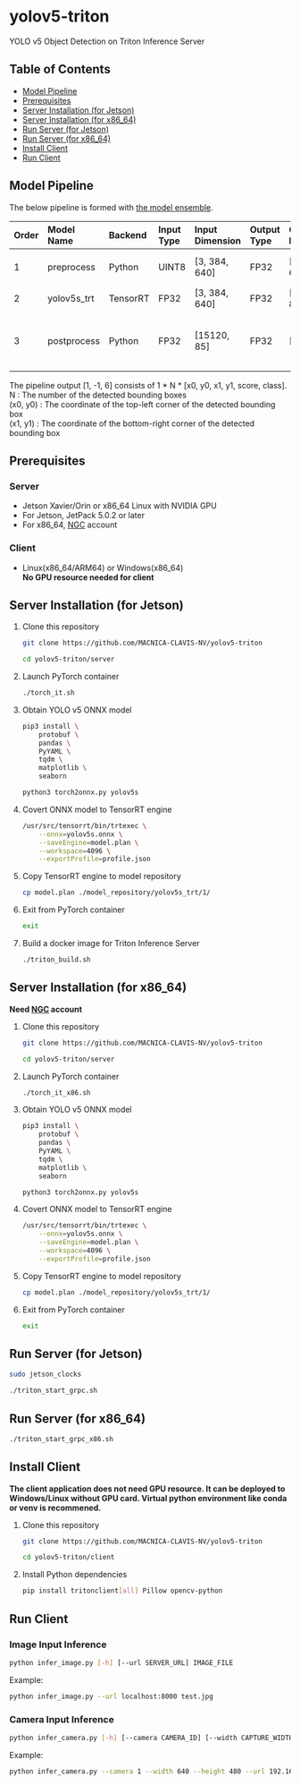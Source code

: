 # yolov5-triton
YOLO v5 Object Detection on Triton Inference Server

Table of Contents
-----------------
- [Model Pipeline](#model-pipeline)
- [Prerequisites](#prerequisites)
- [Server Installation (for Jetson)](#server-installation-for-jetson)
- [Server Installation (for x86_64)](#server-installation-for-x86_64)
- [Run Server (for Jetson)](#run-server-for-jetson)
- [Run Server (for x86_64)](#run-server-for-x86_64)
- [Install Client](#install-client)
- [Run Client](#run-client)

## Model Pipeline

The below pipeline is formed with [the model ensemble](https://github.com/triton-inference-server/server/blob/main/docs/architecture.md#ensemble-models). 

| Order | Model Name | Backend | Input<br>Type | Input<br>Dimension | Output<br>Type | Output<br>Dimension | Description |
|:---|:---|:---|:---|:---|:---|:---|:---|
| 1 | preprocess | Python | UINT8 | [3, 384, 640] | FP32 | [3, 384, 640] | Type Conversion<br>Normalization |
| 2 | yolov5s_trt | TensorRT | FP32 | [3, 384, 640] | FP32 | [15120, 85] | Object Detection |
| 3 | postprocess | Python | FP32 | [15120, 85] | FP32 | [1, -1, 6] | Bounding Box Generation<br>Non-Maximum Suppression |

The pipeline output [1, -1, 6] consists of 1 * N * [x0, y0, x1, y1, score, class].<br>
N : The number of the detected bounding boxes<br>
(x0, y0) : The coordinate of the top-left corner of the detected bounding box<br>
(x1, y1) : The coordinate of the bottom-right corner of the detected bounding box

## Prerequisites

### Server
- Jetson Xavier/Orin or x86_64 Linux with NVIDIA GPU
- For Jetson, JetPack 5.0.2 or later
- For x86_64, [NGC](https://catalog.ngc.nvidia.com/) account

### Client
- Linux(x86_64/ARM64) or Windows(x86_64)  
**No GPU resource needed for client**

## Server Installation (for Jetson)

1. Clone this repository

	```bash
	git clone https://github.com/MACNICA-CLAVIS-NV/yolov5-triton
	```

	```bash
	cd yolov5-triton/server
	```
	
1. Launch PyTorch container

	```bash
	./torch_it.sh
	```

1. Obtain YOLO v5 ONNX model

	```bash
	pip3 install \
		protobuf \
		pandas \
		PyYAML \
		tqdm \
		matplotlib \
		seaborn
	```

	```bash
	python3 torch2onnx.py yolov5s
	```

1. Covert ONNX model to TensorRT engine

	```bash
	/usr/src/tensorrt/bin/trtexec \
		--onnx=yolov5s.onnx \
		--saveEngine=model.plan \
		--workspace=4096 \
		--exportProfile=profile.json
	```

1. Copy TensorRT engine to model repository

	```bash
	cp model.plan ./model_repository/yolov5s_trt/1/
	```

1. Exit from PyTorch container

	```bash
	exit
	```

1. Build a docker image for Triton Inference Server

	```bash
	./triton_build.sh
	```
	
## Server Installation (for x86_64)
**Need [NGC](https://catalog.ngc.nvidia.com/) account**

1. Clone this repository

	```bash
	git clone https://github.com/MACNICA-CLAVIS-NV/yolov5-triton
	```

	```bash
	cd yolov5-triton/server
	```
	
1. Launch PyTorch container

	```bash
	./torch_it_x86.sh
	```

1. Obtain YOLO v5 ONNX model

	```bash
	pip3 install \
		protobuf \
		pandas \
		PyYAML \
		tqdm \
		matplotlib \
		seaborn
	```

	```bash
	python3 torch2onnx.py yolov5s
	```

1. Covert ONNX model to TensorRT engine

	```bash
	/usr/src/tensorrt/bin/trtexec \
		--onnx=yolov5s.onnx \
		--saveEngine=model.plan \
		--workspace=4096 \
		--exportProfile=profile.json
	```

1. Copy TensorRT engine to model repository

	```bash
	cp model.plan ./model_repository/yolov5s_trt/1/
	```

1. Exit from PyTorch container

	```bash
	exit
	```

## Run Server (for Jetson)

```bash
sudo jetson_clocks
```
```bash
./triton_start_grpc.sh
```

## Run Server (for x86_64)

```bash
./triton_start_grpc_x86.sh
```

## Install Client

**The client application does not need GPU resource. It can be deployed to Windows/Linux without GPU card. Virtual python environment like conda or venv is recommened.**

1. Clone this repository

	```bash
	git clone https://github.com/MACNICA-CLAVIS-NV/yolov5-triton
	```

	```bash
	cd yolov5-triton/client
	```

1. Install Python dependencies

	```bash
	pip install tritonclient[all] Pillow opencv-python
	```

## Run Client

### Image Input Inference

```bash
python infer_image.py [-h] [--url SERVER_URL] IMAGE_FILE
```

Example:
```bash
python infer_image.py --url localhost:8000 test.jpg
```

### Camera Input Inference

```bash
python infer_camera.py [-h] [--camera CAMERA_ID] [--width CAPTURE_WIDTH] [--height CAPTURE_HEIGHT] [--url SERVER_URL]
```

Example:
```bash
python infer_camera.py --camera 1 --width 640 --height 480 --url 192.168.XXX.XXX:8000
```
